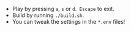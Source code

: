 * Play by pressing `a`, `s` or `d`. `Escape` to exit.
* Build by running `./build.sh`.
* You can tweak the settings in the `*.env` files!
